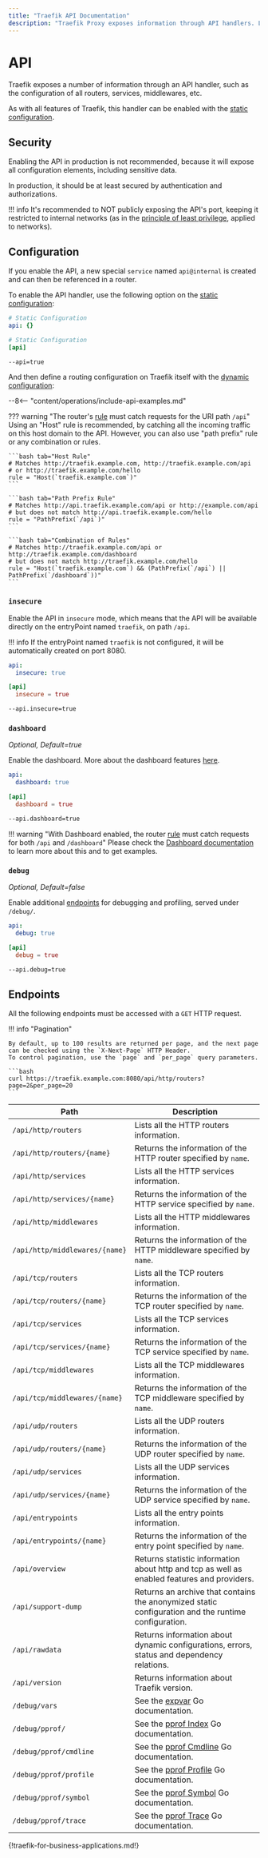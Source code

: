 ```yaml
---
title: "Traefik API Documentation"
description: "Traefik Proxy exposes information through API handlers. Learn about the security, configuration, and endpoints of APIs. Read the technical documentation."
---
```


# API

Traefik exposes a number of information through an API handler, such as the configuration of all routers, services, middlewares, etc.

As with all features of Traefik, this handler can be enabled with the [static configuration](../getting-started/configuration-overview.md#the-static-configuration).

## Security

Enabling the API in production is not recommended, because it will expose all configuration elements,
including sensitive data.

In production, it should be at least secured by authentication and authorizations.

!!! info
    It's recommended to NOT publicly exposing the API's port, keeping it restricted to internal networks
    (as in the [principle of least privilege](https://en.wikipedia.org/wiki/Principle_of_least_privilege), applied to networks).

## Configuration

If you enable the API, a new special `service` named `api@internal` is created and can then be referenced in a router.

To enable the API handler, use the following option on the
[static configuration](../getting-started/configuration-overview.md#the-static-configuration):

```yaml tab="File (YAML)"
# Static Configuration
api: {}
```

```toml tab="File (TOML)"
# Static Configuration
[api]
```

```bash tab="CLI"
--api=true
```

And then define a routing configuration on Traefik itself with the
[dynamic configuration](../getting-started/configuration-overview.md#the-dynamic-configuration):

--8<-- "content/operations/include-api-examples.md"

??? warning "The router's [rule](../../routing/routers/#rule) must catch requests for the URI path `/api`"
    Using an "Host" rule is recommended, by catching all the incoming traffic on this host domain to the API.
    However, you can also use "path prefix" rule or any combination or rules.

    ```bash tab="Host Rule"
    # Matches http://traefik.example.com, http://traefik.example.com/api
    # or http://traefik.example.com/hello
    rule = "Host(`traefik.example.com`)"
    ```

    ```bash tab="Path Prefix Rule"
    # Matches http://api.traefik.example.com/api or http://example.com/api
    # but does not match http://api.traefik.example.com/hello
    rule = "PathPrefix(`/api`)"
    ```

    ```bash tab="Combination of Rules"
    # Matches http://traefik.example.com/api or http://traefik.example.com/dashboard
    # but does not match http://traefik.example.com/hello
    rule = "Host(`traefik.example.com`) && (PathPrefix(`/api`) || PathPrefix(`/dashboard`))"
    ```

### `insecure`

Enable the API in `insecure` mode, which means that the API will be available directly on the entryPoint named `traefik`, on path `/api`.

!!! info
    If the entryPoint named `traefik` is not configured, it will be automatically created on port 8080.

```yaml tab="File (YAML)"
api:
  insecure: true
```

```toml tab="File (TOML)"
[api]
  insecure = true
```

```bash tab="CLI"
--api.insecure=true
```

### `dashboard`

_Optional, Default=true_

Enable the dashboard. More about the dashboard features [here](./dashboard.md).

```yaml tab="File (YAML)"
api:
  dashboard: true
```

```toml tab="File (TOML)"
[api]
  dashboard = true
```

```bash tab="CLI"
--api.dashboard=true
```

!!! warning "With Dashboard enabled, the router [rule](../../routing/routers#rule) must catch requests for both `/api` and `/dashboard`"
    Please check the [Dashboard documentation](./dashboard.md#dashboard-router-rule) to learn more about this and to get examples.

### `debug`

_Optional, Default=false_

Enable additional [endpoints](./api.md#endpoints) for debugging and profiling, served under `/debug/`.

```yaml tab="File (YAML)"
api:
  debug: true
```

```toml tab="File (TOML)"
[api]
  debug = true
```

```bash tab="CLI"
--api.debug=true
```

## Endpoints

All the following endpoints must be accessed with a `GET` HTTP request.

!!! info "Pagination"

    By default, up to 100 results are returned per page, and the next page can be checked using the `X-Next-Page` HTTP Header. 
    To control pagination, use the `page` and `per_page` query parameters.

    ```bash
    curl https://traefik.example.com:8080/api/http/routers?page=2&per_page=20
    ```

| Path                           | Description                                                                                         |
|--------------------------------|-----------------------------------------------------------------------------------------------------|
| `/api/http/routers`            | Lists all the HTTP routers information.                                                             |
| `/api/http/routers/{name}`     | Returns the information of the HTTP router specified by `name`.                                     |
| `/api/http/services`           | Lists all the HTTP services information.                                                            |
| `/api/http/services/{name}`    | Returns the information of the HTTP service specified by `name`.                                    |
| `/api/http/middlewares`        | Lists all the HTTP middlewares information.                                                         |
| `/api/http/middlewares/{name}` | Returns the information of the HTTP middleware specified by `name`.                                 |
| `/api/tcp/routers`             | Lists all the TCP routers information.                                                              |
| `/api/tcp/routers/{name}`      | Returns the information of the TCP router specified by `name`.                                      |
| `/api/tcp/services`            | Lists all the TCP services information.                                                             |
| `/api/tcp/services/{name}`     | Returns the information of the TCP service specified by `name`.                                     |
| `/api/tcp/middlewares`         | Lists all the TCP middlewares information.                                                          |
| `/api/tcp/middlewares/{name}`  | Returns the information of the TCP middleware specified by `name`.                                  |
| `/api/udp/routers`             | Lists all the UDP routers information.                                                              |
| `/api/udp/routers/{name}`      | Returns the information of the UDP router specified by `name`.                                      |
| `/api/udp/services`            | Lists all the UDP services information.                                                             |
| `/api/udp/services/{name}`     | Returns the information of the UDP service specified by `name`.                                     |
| `/api/entrypoints`             | Lists all the entry points information.                                                             |
| `/api/entrypoints/{name}`      | Returns the information of the entry point specified by `name`.                                     |
| `/api/overview`                | Returns statistic information about http and tcp as well as enabled features and providers.         |
| `/api/support-dump`            | Returns an archive that contains the anonymized static configuration and the runtime configuration. |
| `/api/rawdata`                 | Returns information about dynamic configurations, errors, status and dependency relations.          |
| `/api/version`                 | Returns information about Traefik version.                                                          |
| `/debug/vars`                  | See the [expvar](https://golang.org/pkg/expvar/) Go documentation.                                  |
| `/debug/pprof/`                | See the [pprof Index](https://golang.org/pkg/net/http/pprof/#Index) Go documentation.               |
| `/debug/pprof/cmdline`         | See the [pprof Cmdline](https://golang.org/pkg/net/http/pprof/#Cmdline) Go documentation.           |
| `/debug/pprof/profile`         | See the [pprof Profile](https://golang.org/pkg/net/http/pprof/#Profile) Go documentation.           |
| `/debug/pprof/symbol`          | See the [pprof Symbol](https://golang.org/pkg/net/http/pprof/#Symbol) Go documentation.             |
| `/debug/pprof/trace`           | See the [pprof Trace](https://golang.org/pkg/net/http/pprof/#Trace) Go documentation.               |

{!traefik-for-business-applications.md!}
